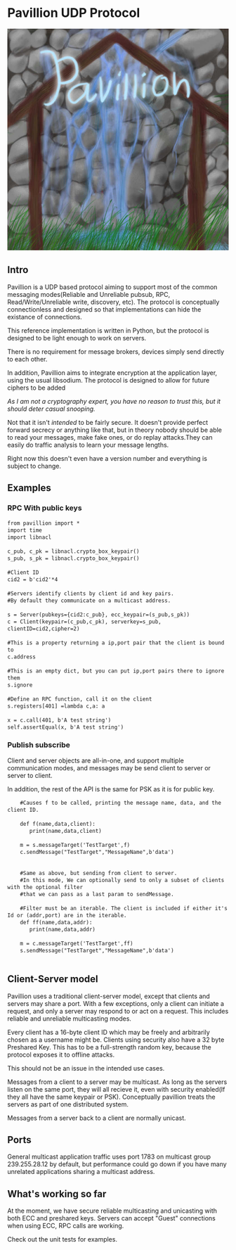 # Pavillion UDP Protocol
![logo](logo.jpg)

## Intro

Pavillion is a UDP based protocol aiming to support most of the common messaging modes(Reliable and Unreliable pubsub, RPC, Read/Write/Unreliable write, discovery, etc). The protocol is conceptually connectionless and designed so that implementations can hide the existance of connections.

This reference implementation is written in Python, but the protocol is designed to be light enough to work on servers.

There is no requirement for message brokers, devices simply send directly to each other.

In addition, Pavillion aims to integrate encryption at the application layer, using the usual libsodium. The protocol is designed to allow for future ciphers to be added

*As I am not a cryptography expert, you have no reason to trust this, but it should deter casual snooping.*

Not that it isn't *intended* to be fairly secure. It doesn't provide perfect forward secrecy or anything like that, but in theory nobody should be able to read your messages, make fake ones, or do replay attacks.They can easily do traffic analysis to learn your message lengths.

Right now this doesn't even have a version number and everything is subject to change.

## Examples
### RPC With public keys
```
from pavillion import *
import time
import libnacl

c_pub, c_pk = libnacl.crypto_box_keypair()
s_pub, s_pk = libnacl.crypto_box_keypair()

#Client ID
cid2 = b'cid2'*4

#Servers identify clients by client id and key pairs.
#By default they communicate on a multicast address.

s = Server(pubkeys={cid2:c_pub}, ecc_keypair=(s_pub,s_pk))
c = Client(keypair=(c_pub,c_pk), serverkey=s_pub, clientID=cid2,cipher=2)

#This is a property returning a ip,port pair that the client is bound to
c.address

#This is an empty dict, but you can put ip,port pairs there to ignore them
s.ignore

#Define an RPC function, call it on the client
s.registers[401] =lambda c,a: a

x = c.call(401, b'A test string')
self.assertEqual(x, b'A test string')
```
### Publish subscribe
Client and server objects are all-in-one, and support multiple communication modes, and messages may be send client to server
or server to client.

In addition, the rest of the API is the same for PSK as it is for public key.
```
    #Causes f to be called, printing the message name, data, and the client ID.

    def f(name,data,client):
       print(name,data,client)

    m = s.messageTarget('TestTarget',f)
    c.sendMessage("TestTarget","MessageName",b'data')
 

    #Same as above, but sending from client to server.
    #In this mode, We can optionally send to only a subset of clients with the optional filter
    #that we can pass as a last param to sendMessage.

    #Filter must be an iterable. The client is included if either it's Id or (addr,port) are in the iterable.
    def ff(name,data,addr):
       print(name,data,addr)

    m = c.messageTarget('TestTarget',ff)
    s.sendMessage("TestTarget","MessageName",b'data')


```

## Client-Server model

Pavillion uses a traditional client-server model, except that clients and servers may share a port. With a few exceptions, only a client can initiate a request, and only a server may respond to or act on a request. This includes reliable and unreliable multicasting modes.

Every client has a 16-byte client ID which may be freely and arbitrarily chosen as a username might be. Clients using security
also have a 32 byte Preshared Key. This has to be a full-strength random key, because the protocol exposes it to offline attacks.

This should not be an issue in the intended use cases.


Messages from a client to a server may be multicast. As long as the servers listen on the same port, they will all recieve it, even with security enabled(If they all have the same keypair or PSK). Conceptually pavillion treats the servers as part of one distributed system.

Messages from a server back to a client are normally unicast.

## Ports

General multicast application traffic uses port 1783 on multicast group 239.255.28.12 by default, but performance could go down if you have many unrelated applications sharing a multicast address.


## What's working so far

At the moment, we have secure reliable multicasting and unicasting with both ECC and preshared keys. Servers can accept "Guest" connections when using
ECC, RPC calls are working.

Check out the unit tests for examples.
